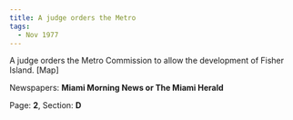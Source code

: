 ```yaml
---  
title: A judge orders the Metro  
tags:  
  - Nov 1977  
---  
```

  
A judge orders the Metro Commission to allow the development of Fisher Island. [Map]  
  
Newspapers: **Miami Morning News or The Miami Herald**  
  
Page: **2**, Section: **D** 

